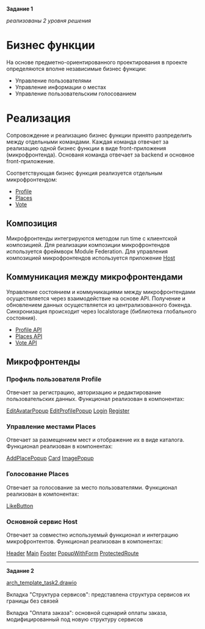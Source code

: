 **Задание 1**

_реализованы 2 уровня решения_

# Бизнес функции

На основе предметно-ориентированного проектирования в проекте определяются вполне независимые бизнес функции:

- Управление пользователями
- Управление информации о местах
- Управление пользовательским голосованием

# Реализация

Сопровождение и реализацию бизнес функции принято разпределить между отдельными командами. Каждая команда отвечает 
за реализацию одной бизнес функции в виде front-приложения (микрофронтенда). Основаня команда отвечает за backend и 
основное front-приложение. 

Соответствующая бизнес функция реализуется отдельным микрофронтендом:
- [Profile](frontend/microfrontend/profile/src/App.jsx)
- [Places](frontend/microfrontend/places/src/App.jsx)
- [Vote](frontend/microfrontend/vote/src/App.jsx)

## Композиция

Микрофронтенды интегрируются методом run time с клиентской композицией. Для реализации композиции микрофронтендов 
используется фреймворк Module Federation. Для управления композицией микрофронтендов используется приложение
[Host](frontend/microfrontend/host/src/App.jsx)

## Коммуникация между микрофронтендами

Управление состоянием и коммуникациями между микрофронтендами осуществляется через взаимодействие на основе API. 
Получение и обновлением данных осуществляется из централизованного бэкенда. Синхронизация происходит через 
localstorage (библиотека глобального состояния).

- [Profile API](frontend/microfrontend/profile/src/utils/auth.js)
- [Places API](frontend/microfrontend/places/src/utils/api.js)
- [Vote API](frontend/microfrontend/vote/src/utils/api.js)

## Микрофронтенды

### Профиль пользователя Profile

Отвечает за регистрацию, авторизацию и редактирование пользовательских данных.
Функционал реализован в компонентах:

[EditAvatarPopup](frontend/microfrontend/profile/src/components/EditAvatarPopup.js)
[EditProfilePopup](frontend/microfrontend/profile/src/components/EditProfilePopup.js)
[Login](frontend/microfrontend/profile/src/components/Login.js)
[Register](frontend/microfrontend/profile/src/components/Register.js)

### Управление местами Places

Отвечает за размещением мест и отображение их в виде каталога.
Функционал реализован в компонентах:

[AddPlacePopup](frontend/microfrontend/profile/src/components/AddPlacePopup.js)
[Card](frontend/microfrontend/profile/src/components/Card.js)
[ImagePopup](frontend/microfrontend/profile/src/components/ImagePopup.js)

### Голосование Places

Отвечает за голосование за место пользователями.
Функционал реализован в компонентах:

[LikeButton](frontend/microfrontend/profile/src/components/LikeButton.js)

### Основной сервис Host

Отвечает за совместно используемый функционал и интеграцию микрофронтентов.
Функционал реализован в компонентах:

[Header](frontend/microfrontend/profile/src/components/Header.js)
[Main](frontend/microfrontend/profile/src/components/Main.js)
[Footer](frontend/microfrontend/profile/src/components/Footer.js)
[PopupWithForm](frontend/microfrontend/profile/src/components/PopupWithForm.js)
[ProtectedRoute](frontend/microfrontend/profile/src/components/ProtectedRoute.js)

-----------

**Задание 2**

[arch_template_task2.drawio](./arch_template_task2.drawio)

Вкладка "Структура сервисов": представлена структура сервисов их границы без связей

Вкладка "Оплата заказа": основной сценарий оплаты заказа, модифицированный под новую структуру сервисов